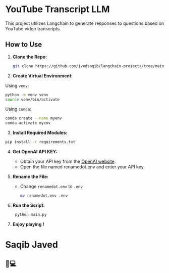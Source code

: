 # YouTube Transcript LLM
This project utilizes Langchain to generate responses to questions based on YouTube video transcripts.

## How to Use
1. **Clone the Repo:**

   ```bash
   git clone https://github.com/jvedsaqib/langchain-projects/tree/main/YoutubeTranscriptLLM
   ```

2. **Create Virtual Environment:**

  Using `venv`:
  ```bash
  python -m venv venv
  source venv/bin/activate
  ```

  Using `conda`:
  ```bash
  conda create --name myenv
  conda activate myenv
  ```
3. **Install Required Modules:**

  ```bash
  pip install -r requirements.txt
  ```

4. **Get OpenAI API KEY:**

   - Obtain your API key from the [OpenAI website](https://platform.openai.com/).
   - Open the file named renamedot.env and enter your API key.

5. **Rename the File:**

   - Change `renamedot.env` to `.env`
     ```bash
     mv renamedot.env .env
     ```
6. **Run the Script:**

    ```bash
     python main.py
     ```

7. **Enjoy playing !**

# Saqib Javed
## 💙💻
